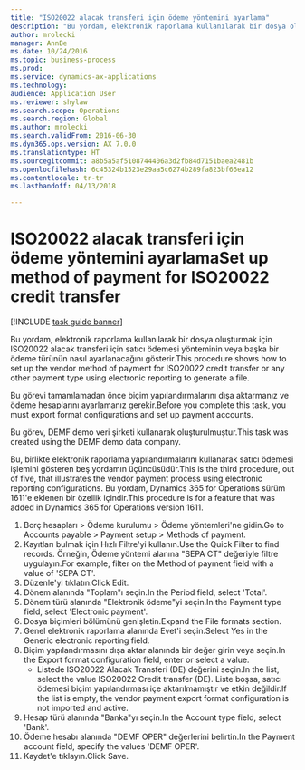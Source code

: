 ```yaml
--- 
title: "ISO20022 alacak transferi için ödeme yöntemini ayarlama"
description: "Bu yordam, elektronik raporlama kullanılarak bir dosya oluşturmak için ISO20022 alacak transferi için satıcı ödemesi yönteminin veya başka bir ödeme türünün nasıl ayarlanacağını gösterir."
author: mrolecki
manager: AnnBe
ms.date: 10/24/2016
ms.topic: business-process
ms.prod: 
ms.service: dynamics-ax-applications
ms.technology: 
audience: Application User
ms.reviewer: shylaw
ms.search.scope: Operations
ms.search.region: Global
ms.author: mrolecki
ms.search.validFrom: 2016-06-30
ms.dyn365.ops.version: AX 7.0.0
ms.translationtype: HT
ms.sourcegitcommit: a8b5a5af5108744406a3d2fb84d7151baea2481b
ms.openlocfilehash: 6c45324b1523e29aa5c6274b289fa823bf66ea12
ms.contentlocale: tr-tr
ms.lasthandoff: 04/13/2018

---
```

# <a name="set-up-method-of-payment-for-iso20022-credit-transfer"></a><span data-ttu-id="7163f-103">ISO20022 alacak transferi için ödeme yöntemini ayarlama</span><span class="sxs-lookup"><span data-stu-id="7163f-103">Set up method of payment for ISO20022 credit transfer</span></span>

[!INCLUDE [task guide banner](../../includes/task-guide-banner.md)]

<span data-ttu-id="7163f-104">Bu yordam, elektronik raporlama kullanılarak bir dosya oluşturmak için ISO20022 alacak transferi için satıcı ödemesi yönteminin veya başka bir ödeme türünün nasıl ayarlanacağını gösterir.</span><span class="sxs-lookup"><span data-stu-id="7163f-104">This procedure shows how to set up the vendor method of payment for ISO20022 credit transfer or any other payment type using electronic reporting to generate a file.</span></span> 

<span data-ttu-id="7163f-105">Bu görevi tamamlamadan önce biçim yapılandırmalarını dışa aktarmanız ve ödeme hesaplarını ayarlamanız gerekir.</span><span class="sxs-lookup"><span data-stu-id="7163f-105">Before you complete this task, you must export format configurations and set up payment accounts.</span></span>

<span data-ttu-id="7163f-106">Bu görev, DEMF demo veri şirketi kullanarak oluşturulmuştur.</span><span class="sxs-lookup"><span data-stu-id="7163f-106">This task was created using the DEMF demo data company.</span></span>

<span data-ttu-id="7163f-107">Bu, birlikte elektronik raporlama yapılandırmalarını kullanarak satıcı ödemesi işlemini gösteren beş yordamın üçüncüsüdür.</span><span class="sxs-lookup"><span data-stu-id="7163f-107">This is the third procedure, out of five, that illustrates the vendor payment process using electronic reporting configurations.</span></span> <span data-ttu-id="7163f-108">Bu yordam, Dynamics 365 for Operations sürüm 1611'e eklenen bir özellik içindir.</span><span class="sxs-lookup"><span data-stu-id="7163f-108">This procedure is for a feature that was added in Dynamics 365 for Operations version 1611.</span></span>

1. <span data-ttu-id="7163f-109">Borç hesapları > Ödeme kurulumu > Ödeme yöntemleri'ne gidin.</span><span class="sxs-lookup"><span data-stu-id="7163f-109">Go to Accounts payable > Payment setup > Methods of payment.</span></span>
2. <span data-ttu-id="7163f-110">Kayıtları bulmak için Hızlı Filtre'yi kullanın.</span><span class="sxs-lookup"><span data-stu-id="7163f-110">Use the Quick Filter to find records.</span></span> <span data-ttu-id="7163f-111">Örneğin, Ödeme yöntemi alanına "SEPA CT" değeriyle filtre uygulayın.</span><span class="sxs-lookup"><span data-stu-id="7163f-111">For example, filter on the Method of payment field with a value of 'SEPA CT'.</span></span>
3. <span data-ttu-id="7163f-112">Düzenle'yi tıklatın.</span><span class="sxs-lookup"><span data-stu-id="7163f-112">Click Edit.</span></span>
4. <span data-ttu-id="7163f-113">Dönem alanında "Toplam"ı seçin.</span><span class="sxs-lookup"><span data-stu-id="7163f-113">In the Period field, select 'Total'.</span></span>
5. <span data-ttu-id="7163f-114">Dönem türü alanında "Elektronik ödeme"yi seçin.</span><span class="sxs-lookup"><span data-stu-id="7163f-114">In the Payment type field, select 'Electronic payment'.</span></span>
6. <span data-ttu-id="7163f-115">Dosya biçimleri bölümünü genişletin.</span><span class="sxs-lookup"><span data-stu-id="7163f-115">Expand the File formats section.</span></span>
7. <span data-ttu-id="7163f-116">Genel elektronik raporlama alanında Evet'i seçin.</span><span class="sxs-lookup"><span data-stu-id="7163f-116">Select Yes in the Generic electronic reporting field.</span></span>
8. <span data-ttu-id="7163f-117">Biçim yapılandırmasını dışa aktar alanında bir değer girin veya seçin.</span><span class="sxs-lookup"><span data-stu-id="7163f-117">In the Export format configuration field, enter or select a value.</span></span>
    * <span data-ttu-id="7163f-118">Listede ISO20022 Alacak Transferi (DE) değerini seçin.</span><span class="sxs-lookup"><span data-stu-id="7163f-118">In the list, select the value ISO20022 Credit transfer (DE).</span></span> <span data-ttu-id="7163f-119">Liste boşsa, satıcı ödemesi biçim yapılandırması içe aktarılmamıştır ve etkin değildir.</span><span class="sxs-lookup"><span data-stu-id="7163f-119">If the list is empty, the vendor payment export format configuration is not imported and active.</span></span>  
9. <span data-ttu-id="7163f-120">Hesap türü alanında "Banka"yı seçin.</span><span class="sxs-lookup"><span data-stu-id="7163f-120">In the Account type field, select 'Bank'.</span></span>
10. <span data-ttu-id="7163f-121">Ödeme hesabı alanında "DEMF OPER" değerlerini belirtin.</span><span class="sxs-lookup"><span data-stu-id="7163f-121">In the Payment account field, specify the values 'DEMF OPER'.</span></span>
11. <span data-ttu-id="7163f-122">Kaydet'e tıklayın.</span><span class="sxs-lookup"><span data-stu-id="7163f-122">Click Save.</span></span>


